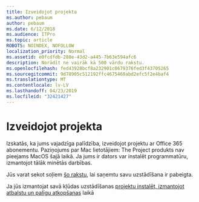 ```yaml
---
title: Izveidojot projekta
ms.author: pebaum
author: pebaum
ms.date: 6/12/2018
ms.audience: ITPro
ms.topic: article
ROBOTS: NOINDEX, NOFOLLOW
localization_priority: Normal
ms.assetid: e0fcdfdb-288e-43d2-a445-7b63e594afc6
description: Norādīt ne vairāk kā 500 vārdu rakstu.
ms.openlocfilehash: fed43928bcf8a232901c0679376fed3f43705265
ms.sourcegitcommit: 9d78905c512192ffc4675468abd2efc5f2e4baf4
ms.translationtype: MT
ms.contentlocale: lv-LV
ms.lasthandoff: 04/23/2019
ms.locfileid: "32421427"
---
```

# <a name="setting-up-project"></a>Izveidojot projekta

Izskatās, ka jums vajadzīga palīdzība, izveidojot projektu ar Office 365 abonementu.
Paziņojums par Mac lietotājiem: The Project produkts nav pieejams MacOS šajā laikā. Ja jums ir dators var instalēt programmatūru, izmantojot tālāk minētās darbības.
  
Jūs varat sekot soļiem [šo rakstu](https://support.office.com/article/7059249b-d9fe-4d61-ab96-5c5bf435f281.aspx), lai saņemtu savu uzstādīšana ir pabeigta.
  
Ja jūs izmantojat savā kļūdas uzstādīšanas [projektu instalēt, izmantojot atbalstu un palīgu atkopšanas](https://aka.ms/SaRA-ProjectSetupScenario) laikā
